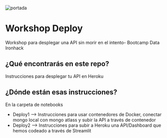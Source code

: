 ![portada](https://github.com/agalvezcorell/workshop-deploy/blob/main/images/cover.jpg)
# Workshop Deploy
Workshop para desplegar una API  sin morir en el intento- Bootcamp Data Ironhack

## ¿Qué encontrarás en este repo?
Instrucciones para desplegar tu API en Heroku

## ¿Dónde están esas instrucciones?

En la carpeta de notebooks
- Deploy1 --> Instrucciones para usar contenedores de Docker, conectar mongo local con mongo atlass y subir la API a través de contenedor
- Deploy2 --> Instrucciones para subir a Heroku una API/Dashboard que hemos codeado a través de Streamlit

